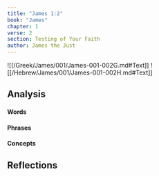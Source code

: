 ```yaml
---
title: "James 1:2"
book: "James"
chapter: 1
verse: 2
section: Testing of Your Faith
author: James the Just
---
```

![[/Greek/James/001/James-001-002G.md#Text]]
![[/Hebrew/James/001/James-001-002H.md#Text]]

## Analysis

#### Words

#### Phrases

#### Concepts

## Reflections
